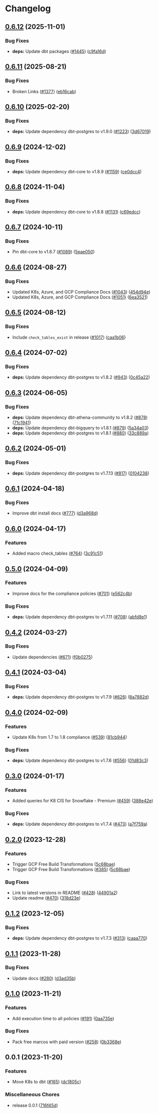 # Changelog

## [0.6.12](https://github.com/cloudquery/policies/compare/transformation-k8s-compliance-premium-v0.6.11...transformation-k8s-compliance-premium-v0.6.12) (2025-11-01)


### Bug Fixes

* **deps:** Update dbt packages ([#1445](https://github.com/cloudquery/policies/issues/1445)) ([c9fa16d](https://github.com/cloudquery/policies/commit/c9fa16dde840fecae71eedd111121bd30811cbe5))

## [0.6.11](https://github.com/cloudquery/policies/compare/transformation-k8s-compliance-premium-v0.6.10...transformation-k8s-compliance-premium-v0.6.11) (2025-08-21)


### Bug Fixes

* Broken Links ([#1377](https://github.com/cloudquery/policies/issues/1377)) ([eb16cab](https://github.com/cloudquery/policies/commit/eb16cab9537e4c24bebb9e212a24a5389996a8cb))

## [0.6.10](https://github.com/cloudquery/policies/compare/transformation-k8s-compliance-premium-v0.6.9...transformation-k8s-compliance-premium-v0.6.10) (2025-02-20)


### Bug Fixes

* **deps:** Update dependency dbt-postgres to v1.9.0 ([#1223](https://github.com/cloudquery/policies/issues/1223)) ([3d67019](https://github.com/cloudquery/policies/commit/3d67019d93d2a1903f71925b7181300e71180d8b))

## [0.6.9](https://github.com/cloudquery/policies/compare/transformation-k8s-compliance-premium-v0.6.8...transformation-k8s-compliance-premium-v0.6.9) (2024-12-02)


### Bug Fixes

* **deps:** Update dependency dbt-core to v1.8.9 ([#1159](https://github.com/cloudquery/policies/issues/1159)) ([ce0dcc4](https://github.com/cloudquery/policies/commit/ce0dcc465a01e4a6ec5504fae5be3f5201bf5364))

## [0.6.8](https://github.com/cloudquery/policies/compare/transformation-k8s-compliance-premium-v0.6.7...transformation-k8s-compliance-premium-v0.6.8) (2024-11-04)


### Bug Fixes

* **deps:** Update dependency dbt-core to v1.8.8 ([#1131](https://github.com/cloudquery/policies/issues/1131)) ([c69edcc](https://github.com/cloudquery/policies/commit/c69edcc580e129e63173ffae68bdc2e573996968))

## [0.6.7](https://github.com/cloudquery/policies/compare/transformation-k8s-compliance-premium-v0.6.6...transformation-k8s-compliance-premium-v0.6.7) (2024-10-11)


### Bug Fixes

* Pin dbt-core to v1.8.7 ([#1089](https://github.com/cloudquery/policies/issues/1089)) ([5eae050](https://github.com/cloudquery/policies/commit/5eae050bd1284b1cc934b7070662987c28c6d639))

## [0.6.6](https://github.com/cloudquery/policies/compare/transformation-k8s-compliance-premium-v0.6.5...transformation-k8s-compliance-premium-v0.6.6) (2024-08-27)


### Bug Fixes

* Updated K8s, Azure, and GCP Compliance Docs ([#1043](https://github.com/cloudquery/policies/issues/1043)) ([454d94e](https://github.com/cloudquery/policies/commit/454d94e799d169d9c8394ad543f9d83aedbbe7d6))
* Updated K8s, Azure, and GCP Compliance Docs ([#1051](https://github.com/cloudquery/policies/issues/1051)) ([6ea3521](https://github.com/cloudquery/policies/commit/6ea352186ac2caf958fe377fcccb4705633e34c3))

## [0.6.5](https://github.com/cloudquery/policies-premium/compare/transformation-k8s-compliance-premium-v0.6.4...transformation-k8s-compliance-premium-v0.6.5) (2024-08-12)


### Bug Fixes

* Include `check_tables_exist` in release ([#1017](https://github.com/cloudquery/policies-premium/issues/1017)) ([caa1b06](https://github.com/cloudquery/policies-premium/commit/caa1b062db0c58e47daac25257d61e733a4d5e1b))

## [0.6.4](https://github.com/cloudquery/policies-premium/compare/transformation-k8s-compliance-premium-v0.6.3...transformation-k8s-compliance-premium-v0.6.4) (2024-07-02)


### Bug Fixes

* **deps:** Update dependency dbt-postgres to v1.8.2 ([#943](https://github.com/cloudquery/policies-premium/issues/943)) ([0c45a22](https://github.com/cloudquery/policies-premium/commit/0c45a226f6acdbd7ea070333b90bd2545b1af5c0))

## [0.6.3](https://github.com/cloudquery/policies-premium/compare/transformation-k8s-compliance-premium-v0.6.2...transformation-k8s-compliance-premium-v0.6.3) (2024-06-05)


### Bug Fixes

* **deps:** Update dependency dbt-athena-community to v1.8.2 ([#878](https://github.com/cloudquery/policies-premium/issues/878)) ([71c1941](https://github.com/cloudquery/policies-premium/commit/71c1941478e75175e23f86e5374540da7b25ddb1))
* **deps:** Update dependency dbt-bigquery to v1.8.1 ([#879](https://github.com/cloudquery/policies-premium/issues/879)) ([5a34a03](https://github.com/cloudquery/policies-premium/commit/5a34a03ed88958be63d4899fe8c477744e9524f7))
* **deps:** Update dependency dbt-postgres to v1.8.1 ([#880](https://github.com/cloudquery/policies-premium/issues/880)) ([33c889a](https://github.com/cloudquery/policies-premium/commit/33c889a21fea65f4a13ce4ce3bcfc6e23664de3a))

## [0.6.2](https://github.com/cloudquery/policies-premium/compare/transformation-k8s-compliance-premium-v0.6.1...transformation-k8s-compliance-premium-v0.6.2) (2024-05-01)


### Bug Fixes

* **deps:** Update dependency dbt-postgres to v1.7.13 ([#817](https://github.com/cloudquery/policies-premium/issues/817)) ([0104238](https://github.com/cloudquery/policies-premium/commit/01042382c48b21a1bcd0f1189a29137dcbd55fb6))

## [0.6.1](https://github.com/cloudquery/policies-premium/compare/transformation-k8s-compliance-premium-v0.6.0...transformation-k8s-compliance-premium-v0.6.1) (2024-04-18)


### Bug Fixes

* Improve dbt install docs ([#777](https://github.com/cloudquery/policies-premium/issues/777)) ([d3a968d](https://github.com/cloudquery/policies-premium/commit/d3a968d6b055b29b6c7596483e0bfbb110f1bccf))

## [0.6.0](https://github.com/cloudquery/policies-premium/compare/transformation-k8s-compliance-premium-v0.5.0...transformation-k8s-compliance-premium-v0.6.0) (2024-04-17)


### Features

* Added macro check_tables ([#764](https://github.com/cloudquery/policies-premium/issues/764)) ([3c91c51](https://github.com/cloudquery/policies-premium/commit/3c91c51586851fb38a9c1b0f0690eaacc2f3d41b))

## [0.5.0](https://github.com/cloudquery/policies-premium/compare/transformation-k8s-compliance-premium-v0.4.2...transformation-k8s-compliance-premium-v0.5.0) (2024-04-09)


### Features

* Improve docs for the compliance policies ([#701](https://github.com/cloudquery/policies-premium/issues/701)) ([e562c4b](https://github.com/cloudquery/policies-premium/commit/e562c4be4ad0ffd05ebbe542becd292c41de4f6b))


### Bug Fixes

* **deps:** Update dependency dbt-postgres to v1.7.11 ([#708](https://github.com/cloudquery/policies-premium/issues/708)) ([abfd8e1](https://github.com/cloudquery/policies-premium/commit/abfd8e1a070537c01d703e8dafa29bad919c05f6))

## [0.4.2](https://github.com/cloudquery/policies-premium/compare/transformation-k8s-compliance-premium-v0.4.1...transformation-k8s-compliance-premium-v0.4.2) (2024-03-27)


### Bug Fixes

* Update dependencies ([#671](https://github.com/cloudquery/policies-premium/issues/671)) ([f0b0275](https://github.com/cloudquery/policies-premium/commit/f0b027532699214e10e93fcf5d754ed8e9f2fc75))

## [0.4.1](https://github.com/cloudquery/policies-premium/compare/transformation-k8s-compliance-premium-v0.4.0...transformation-k8s-compliance-premium-v0.4.1) (2024-03-04)


### Bug Fixes

* **deps:** Update dependency dbt-postgres to v1.7.9 ([#626](https://github.com/cloudquery/policies-premium/issues/626)) ([8a7882d](https://github.com/cloudquery/policies-premium/commit/8a7882d97bf06f9661949e99c7bfb8f5cbf74bad))

## [0.4.0](https://github.com/cloudquery/policies-premium/compare/transformation-k8s-compliance-premium-v0.3.0...transformation-k8s-compliance-premium-v0.4.0) (2024-02-09)


### Features

* Update K8s from 1.7 to 1.8 compliance ([#539](https://github.com/cloudquery/policies-premium/issues/539)) ([81cb944](https://github.com/cloudquery/policies-premium/commit/81cb94459cf37b7fa35c8f8331054f64355092ff))


### Bug Fixes

* **deps:** Update dependency dbt-postgres to v1.7.6 ([#556](https://github.com/cloudquery/policies-premium/issues/556)) ([01d83c3](https://github.com/cloudquery/policies-premium/commit/01d83c3589be42468fb3e93ac9aae1b270f60e25))

## [0.3.0](https://github.com/cloudquery/policies-premium/compare/transformation-k8s-compliance-premium-v0.2.0...transformation-k8s-compliance-premium-v0.3.0) (2024-01-17)


### Features

* Added queries for K8 CIS for Snowflake - Premium ([#459](https://github.com/cloudquery/policies-premium/issues/459)) ([388e42e](https://github.com/cloudquery/policies-premium/commit/388e42e93d4007710c2c753c7105aaaa5948f112))


### Bug Fixes

* **deps:** Update dependency dbt-postgres to v1.7.4 ([#473](https://github.com/cloudquery/policies-premium/issues/473)) ([a7f759a](https://github.com/cloudquery/policies-premium/commit/a7f759aaf50a0a9e308fd6be378811a0097925c2))

## [0.2.0](https://github.com/cloudquery/policies-premium/compare/transformation-k8s-compliance-premium-v0.1.2...transformation-k8s-compliance-premium-v0.2.0) (2023-12-28)


### Features

* Trigger GCP Free Build Transformations ([5c68bae](https://github.com/cloudquery/policies-premium/commit/5c68bae0f30e4e57db5774300488d4b6ddd42c3b))
* Trigger GCP Free Build Transformations ([#385](https://github.com/cloudquery/policies-premium/issues/385)) ([5c68bae](https://github.com/cloudquery/policies-premium/commit/5c68bae0f30e4e57db5774300488d4b6ddd42c3b))


### Bug Fixes

* Link to latest versions in README ([#428](https://github.com/cloudquery/policies-premium/issues/428)) ([44901a2](https://github.com/cloudquery/policies-premium/commit/44901a2be3ada54606fc928010ae9a15aaff7173))
* Update readme ([#470](https://github.com/cloudquery/policies-premium/issues/470)) ([318d23e](https://github.com/cloudquery/policies-premium/commit/318d23e43bae5439d08f5e9a2bc7812257cd3ab6))

## [0.1.2](https://github.com/cloudquery/policies-premium/compare/transformation-k8s-compliance-premium-v0.1.1...transformation-k8s-compliance-premium-v0.1.2) (2023-12-05)


### Bug Fixes

* **deps:** Update dependency dbt-postgres to v1.7.3 ([#313](https://github.com/cloudquery/policies-premium/issues/313)) ([caaa770](https://github.com/cloudquery/policies-premium/commit/caaa770ed3ea2b4285a2d4af851bb05f1449e9b0))

## [0.1.1](https://github.com/cloudquery/policies-premium/compare/transformation-k8s-compliance-premium-v0.1.0...transformation-k8s-compliance-premium-v0.1.1) (2023-11-28)


### Bug Fixes

* Update docs ([#280](https://github.com/cloudquery/policies-premium/issues/280)) ([d3ad35b](https://github.com/cloudquery/policies-premium/commit/d3ad35bc6ac54875e124632194e38b04e490bec9))

## [0.1.0](https://github.com/cloudquery/policies-premium/compare/transformation-k8s-compliance-premium-v0.0.1...transformation-k8s-compliance-premium-v0.1.0) (2023-11-21)


### Features

* Add execution time to all policies ([#191](https://github.com/cloudquery/policies-premium/issues/191)) ([0aa735e](https://github.com/cloudquery/policies-premium/commit/0aa735ee397a1f290a1226df378e25d4050289f9))


### Bug Fixes

* Pack free marcos with paid version ([#258](https://github.com/cloudquery/policies-premium/issues/258)) ([0b3368e](https://github.com/cloudquery/policies-premium/commit/0b3368eca9dfb22f031fa943830560c014bf02e8))

## 0.0.1 (2023-11-20)


### Features

* Move K8s to dbt ([#165](https://github.com/cloudquery/policies-premium/issues/165)) ([dc1805c](https://github.com/cloudquery/policies-premium/commit/dc1805cb5892518c0a2e99adfdc4f381684eaf26))


### Miscellaneous Chores

* release 0.0.1 ([716f45d](https://github.com/cloudquery/policies-premium/commit/716f45dc654f0e3e1adcfaa4c8d387177b8b930e))
